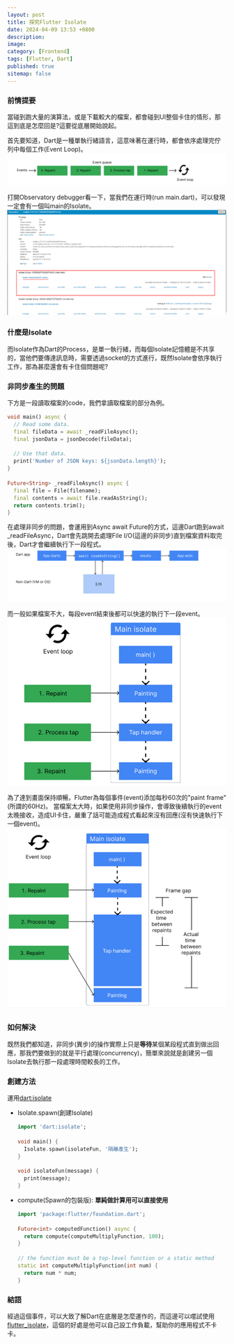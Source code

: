 ```yaml
---
layout: post
title: 探究Flutter Isolate
date: 2024-04-09 13:53 +0800
description:
image:
category: [Frontend]
tags: [Flutter, Dart]
published: true
sitemap: false
---
```

### 前情提要
當碰到跑大量的演算法，或是下載較大的檔案，都會碰到UI整個卡住的情形，那這到底是怎麼回是?這要從底層開始說起。

首先要知道，Dart是一種單執行緒語言，這意味著在運行時，都會依序處理完佇列中每個工作(Event Loop)。
 ![](/assets/img/post/2024-0409/p3.png)

打開Observatory debugger看一下，當我們在運行時(run main.dart)，可以發現一定會有一個叫main的Isolate。
 ![](/assets/img/post/2024-0409/p1.png)

### 什麼是Isolate
而Isolate作為Dart的Process，是單一執行緒，而每個Isolate記憶體是不共享的，當他們要傳達訊息時，需要透過socket的方式進行，既然Isolate會依序執行工作，那為甚麼還會有卡住個問題呢?

### 非同步產生的問題

下方是一段讀取檔案的code，我們拿讀取檔案的部分為例。

```dart
void main() async {
  // Read some data.
  final fileData = await _readFileAsync();
  final jsonData = jsonDecode(fileData);

  // Use that data.
  print('Number of JSON keys: ${jsonData.length}');
}

Future<String> _readFileAsync() async {
  final file = File(filename);
  final contents = await file.readAsString();
  return contents.trim();
}
```

在處理非同步的問題，會運用到Async await Future的方式，這邊Dart跑到await _readFileAsync，Dart會先跳開去處理File I/O(這邊的非同步)直到檔案資料取完後，Dart才會繼續執行下一段程式。
![](/assets/img/post/2024-0409/p2.png)

而一般如果檔案不大，每段event結束後都可以快速的執行下一段event。
![](/assets/img/post/2024-0409/p4.png)

為了達到畫面保持順暢，Flutter為每個事件(event)添加每秒60次的"paint frame"(所謂的60Hz)。
當檔案太大時，如果使用非同步操作，會導致後續執行的event太晚接收，造成UI卡住，嚴重了話可能造成程式看起來沒有回應(沒有快速執行下一個event)。
![](/assets/img/post/2024-0409/p5.png)

### 如何解決
既然我們都知道，非同步(異步)的操作實際上只是**等待**某個某段程式直到做出回應，那我們要做到的就是平行處理(concurrency)，簡單來說就是創建另一個Isolate去執行那一段處理時間較長的工作。


### 創建方法
運用[dart:isolate]()
* Isolate.spawn(創建Isolate)

  ```dart
  import 'dart:isolate';

  void main() {
    Isolate.spawn(isolateFun, '隔離產生');
  }

  void isolateFun(message) {
    print(message);
  }
  ```

* compute(Spawn的包裝版): **單純做計算用可以直接使用**

  ```dart
  import 'package:flutter/foundation.dart';

  Future<int> computedFunction() async {
    return compute(computeMultiplyFunction, 100);
  }

  // the function must be a top-level function or a static method
  static int computeMultiplyFunction(int num) {
    return num * num;
  }
  ```

### 結語
經過這個事件，可以大致了解Dart在底層是怎麼運作的，而這邊可以嚐試使用[flutter_isolate](https://pub.dev/packages/flutter_isolate)，這個的好處是他可以自己設工作負載，幫助你的應用程式不卡卡。

